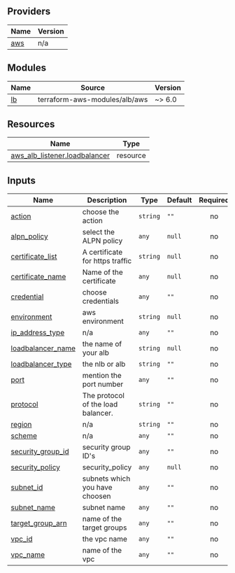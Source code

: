 <!-- BEGIN_TF_DOCS -->
## Providers

| Name | Version |
|------|---------|
| <a name="provider_aws"></a> [aws](#provider\_aws) | n/a |

## Modules

| Name | Source | Version |
|------|--------|---------|
| <a name="module_lb"></a> [lb](#module\_lb) | terraform-aws-modules/alb/aws | ~> 6.0 |

## Resources

| Name | Type |
|------|------|
| [aws_alb_listener.loadbalancer](https://registry.terraform.io/providers/hashicorp/aws/latest/docs/resources/alb_listener) | resource |

## Inputs

| Name | Description | Type | Default | Required |
|------|-------------|------|---------|:--------:|
| <a name="input_action"></a> [action](#input\_action) | choose the action | `string` | `""` | no |
| <a name="input_alpn_policy"></a> [alpn\_policy](#input\_alpn\_policy) | select the ALPN policy | `any` | `null` | no |
| <a name="input_certificate_list"></a> [certificate\_list](#input\_certificate\_list) | A  certificate for https traffic | `string` | `null` | no |
| <a name="input_certificate_name"></a> [certificate\_name](#input\_certificate\_name) | Name of the certificate | `any` | `null` | no |
| <a name="input_credential"></a> [credential](#input\_credential) | choose credentials | `any` | `""` | no |
| <a name="input_environment"></a> [environment](#input\_environment) | aws environment | `string` | `null` | no |
| <a name="input_ip_address_type"></a> [ip\_address\_type](#input\_ip\_address\_type) | n/a | `any` | `""` | no |
| <a name="input_loadbalancer_name"></a> [loadbalancer\_name](#input\_loadbalancer\_name) | the name of your alb | `string` | `null` | no |
| <a name="input_loadbalancer_type"></a> [loadbalancer\_type](#input\_loadbalancer\_type) | the nlb or alb | `string` | `""` | no |
| <a name="input_port"></a> [port](#input\_port) | mention the port number | `any` | `""` | no |
| <a name="input_protocol"></a> [protocol](#input\_protocol) | The protocol of the load balancer. | `string` | `""` | no |
| <a name="input_region"></a> [region](#input\_region) | n/a | `string` | `""` | no |
| <a name="input_scheme"></a> [scheme](#input\_scheme) | n/a | `any` | `""` | no |
| <a name="input_security_group_id"></a> [security\_group\_id](#input\_security\_group\_id) | security group ID's | `any` | `""` | no |
| <a name="input_security_policy"></a> [security\_policy](#input\_security\_policy) | security\_policy | `any` | `null` | no |
| <a name="input_subnet_id"></a> [subnet\_id](#input\_subnet\_id) | subnets which you have choosen | `any` | `""` | no |
| <a name="input_subnet_name"></a> [subnet\_name](#input\_subnet\_name) | subnet name | `any` | `""` | no |
| <a name="input_target_group_arn"></a> [target\_group\_arn](#input\_target\_group\_arn) | name of the target groups | `any` | `""` | no |
| <a name="input_vpc_id"></a> [vpc\_id](#input\_vpc\_id) | the vpc name | `any` | `""` | no |
| <a name="input_vpc_name"></a> [vpc\_name](#input\_vpc\_name) | name of the vpc | `any` | `""` | no |

<!-- END_TF_DOCS -->